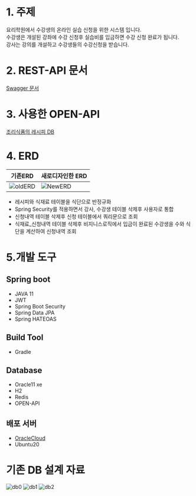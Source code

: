 # 1. 주제
요리학원에서 수강생의 온라인 실습 신청을 위한 시스템 입니다.  
수강생은 개설된 강좌에 수강 신청후 실습비를 입금하면 수강 신청 완료가 됩니다.   
강사는 강의를 개설하고 수강생들의 수강신청을 받습니다.  

# 2. REST-API 문서
[Swagger 문서](https://hayagou.shop/api/swagger-ui.html)

# 3. 사용한 OPEN-API
[조리식품의 레시피 DB](http://www.foodsafetykorea.go.kr/api/openApiInfo.do?menu_grp=MENU_GRP31&menu_no=661&show_cnt=10&start_idx=1&svc_no=COOKRCP01)

# 4. ERD

|기존ERD|새로디자인한 ERD|
|--|--|
|![oldERD](https://sat02pap001files.storage.live.com/y4mG25ylLZD0cGttzcGU-QoELKceuPiLL3TH8lTrIW81QWdEk6oKPa-WiO847KMKF_qQoKelvFs7axXSDPiJ24U4wqkpXnTZLoAjkAws48iNsnt6cgp8RieedOAWOsnapaCjVLzgrKIXZPiD1O7LMlllzkbMHuCHVg4WwTRZot3BlL3MFyNcHunl-rwvTaCH8nJPNVl5xn26HHqmGkAscIqWw/%EA%B8%B0%EC%A1%B4ERD.png?psid=1&width=1189&height=925)|![NewERD](https://sat02pap001files.storage.live.com/y4m15FIek_Zp48BugGZVMDnD4NCCWsm286uydVGHoBm37qbFNaVoqRzW_qMiy2s6Qroa0aE2eThKi2NSzV4FnNnDwB7keTSgINAwYXCaw_oitl4lu_Ey67859eru48Kpkr4xRKwdXcO_XgpuG_EKnHVIH88bXmfAeSP-Ma84EAqGgP4--w6e62zWEBSrSWOaKhZ8_fF9O9IHuOZ7MFUocyuIg/%EC%83%88%EB%A1%9C%EB%94%94%EC%9E%90%EC%9D%B8%ED%95%9CERD.png?psid=1&width=1422&height=652)|

- 레시피와 식재료 테이블을 식단으로 반정규화
- Spring Security를 적용하면서 강사, 수강생 테이블 삭제후 사용자로 통합
- 신청내역 테이블 삭제후 신청 테이블에서 쿼리문으로 조회
- 식재료_신청내역 테이블 삭제후 비지니스로직에서 입금이 완료된 수강생을 수와 식단을 계산하여 신청내역 조회

# 5.개발 도구
## Spring boot
- JAVA 11
- JWT
- Spring Boot Security
- Spring Data JPA
- Spring HATEOAS

## Build Tool
- Gradle

## Database
- Oracle11 xe
- H2
- Redis
- OPEN-API

## 배포 서버
- [OracleCloud](https://www.oracle.com/kr/cloud/)
- Ubuntu20
 
# 기존 DB 설계 자료
![db0](https://sat02pap001files.storage.live.com/y4mX2XFBA_QNpltoCWsOvCFZLGj2sDtHTh_6VKk77XobU4BlFzs0NGwB8SgNLcJ_PpplNWfT-VeecMZCxvCEiG8liKQ7hWV0kFVmZNM41lzzA5XN9Et9oKOjU6NToLRyMdQ4ZT5V8uL9hCAj8Am83ttN8B0oi_4UGQsFNMyMxRd8MPECTbNPlN7W4Bxg0fGMRukQSxcaax_yxhmH7aImdhP3Q/db0.jpg?psid=1&width=794&height=1123)
![db1](https://sat02pap001files.storage.live.com/y4mNazF8b_82WB93tOkJzk46Sdb3VWL3VR21isssCYIpv9ULbUQfNM59m6DdwHDQ58LXBal1fxGI-U6K-Xjov7_dBFIN4QELH_3h4Ty-Xb6Nf83yJ45S0siSOnD6BYk-ii20ReUKk3L-CaKF7pux50VmtpaL9nFc4ZbS359TbQA_z3UocPVTjiVw9u7xn3YR_I3Mt5zDzEMOhuuMnY-1kP15g/db1.jpg?psid=1&width=794&height=1123)
![db2](https://sat02pap001files.storage.live.com/y4mfc9hocYDn6vQX5Aaq7nn8l7SGIwYV-N54Csf1q1yvUFcLQ2_O7oiJNnPOWKBuit1sjPIVM85urzz2FFEDmxCEP1MuBcveG9aALe0LaqWqgqajeqx7ojAEtZKHPjVhkKCMuf_L9QuMWxozeKRFLI79bAP1uCVKWoC32kRXnEXyVOWAWvtLSlwdyl08IZ3BeJdP1xuZfIIR0AeIs7p0s6T8w/db2.jpg?psid=1&width=794&height=1123)